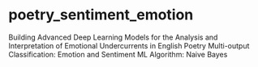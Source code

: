 # poetry_sentiment_emotion
Building Advanced Deep Learning Models for the Analysis and Interpretation of Emotional Undercurrents in English Poetry
Multi-output Classification: Emotion and Sentiment
ML Algorithm: Naive Bayes
